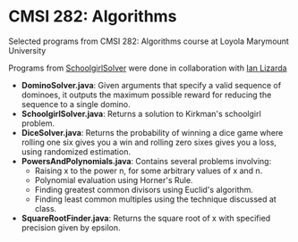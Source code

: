 # CMSI 282: Algorithms
Selected programs from CMSI 282: Algorithms course at Loyola Marymount University

Programs from [SchoolgirlSolver](https://github.com/dmoini/cmsi282-algorithms/tree/master/SchoolgirlSolver) were done in collaboration with [Ian Lizarda](https://github.com/ianlizzo)

- **DominoSolver.java**: Given arguments that specify a valid sequence of dominoes, it outputs the maximum possible reward for reducing the sequence to a single domino.
- **SchoolgirlSolver.java**: Returns a solution to Kirkman's schoolgirl problem.
- **DiceSolver.java**: Returns the probability of winning a dice game where rolling one six gives you a win and rolling zero sixes gives you a loss, using randomized estimation.
- **PowersAndPolynomials.java**: Contains several problems involving:
    - Raising x to the power n, for some arbitrary values of x and n.
    - Polynomial evaluation using Horner's Rule.
    - Finding greatest common divisors using Euclid's algorithm.
    - Finding least common multiples using the technique discussed at class.
- **SquareRootFinder.java**: Returns the square root of x with specified precision given by epsilon.
